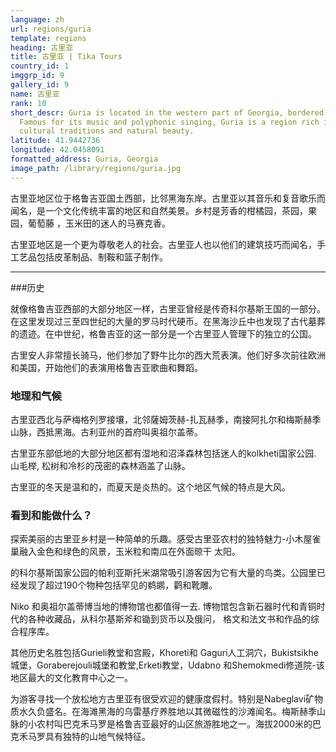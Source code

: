 ```yaml
---
language: zh
url: regions/guria
template: regions
heading: 古里亚
title: 古里亚 | Tika Tours
country_id: 1
imggrp_id: 9
gallery_id: 9
name: 古里亚
rank: 10
short_descr: Guria is located in the western part of Georgia, bordered by the Black Sea.
  Famous for its music and polyphonic singing, Guria is a region rich in
  cultural traditions and natural beauty.
latitude: 41.9442736
longitude: 42.0458091
formatted_address: Guria, Georgia
image_path: /library/regions/guria.jpg
---
```

<div class="row content-row"><!-- 1215 (1)-->

</div>

<div class="row content-row"><!-- 1216 (2)-->
<div class="col-12 col-sm-6 col-md-6"><!-- 1613 -->

古里亚地区位于格鲁吉亚国土西部，比邻黑海东岸。古里亚以其音乐和复音歌乐而闻名，是一个文化传统丰富的地区和自然美景。乡村是芳香的柑橘园，茶园，果园，葡萄藤 ，玉米田的迷人的马赛克香。

</div>

<div class="col-12 col-sm-6 col-md-6"><!-- 1614 -->

古里亚地区是一个更为尊敬老人的社会。古里亚人也以他们的建筑技巧而闻名，手工艺品包括皮革制品、制鞍和篮子制作。

</div>

</div>

<div class="row content-row"><!-- 1217 (3)-->
<div class="col-12"><!-- 1615 -->

* * *

</div>

</div>

<div class="row content-row"><!-- 1218 (4)-->
<div class="col-12 col-sm-6 col-md-6"><!-- 1616 -->

###历史


就像格鲁吉亚西部的大部分地区一样，古里亚曾经是传奇科尔基斯王国的一部分。在这里发现过三至四世纪的大量的罗马时代硬币。在黑海沙丘中也发现了古代墓葬的遗迹。在中世纪，格鲁吉亚的这一部分是一个古里亚人管理下的独立的公国。

古里安人非常擅长骑马，他们参加了野牛比尔的西大荒表演。他们好多次前往欧洲和美国，开始他们的表演用格鲁吉亚歌曲和舞蹈。

### 地理和气候

古里亚西北与萨梅格列罗接壤，北邻薩姆茨赫-扎瓦赫季，南接阿扎尔和梅斯赫季山脉，西抵黑海。古利亚州的首府叫奥祖尔盖蒂。

古里亚东部低地的大部分地区都有湿地和沼泽森林包括迷人的kolkheti国家公园. 山毛榉, 松树和冷杉的茂密的森林涵盖了山脉。

古里亚的冬天是温和的，而夏天是炎热的。这个地区气候的特点是大风。

</div>

<div class="col-12 col-sm-6 col-md-6"><!-- 1617 -->

### 看到和能做什么？


探索美丽的古里亚乡村是一种简单的乐趣。感受古里亚农村的独特魅力-小木屋雀巢融入金色和绿色的风景，玉米粒和南瓜在外面晾干
太阳。

的科尔基斯国家公园的帕利亚斯托米湖常吸引游客因为它有大量的鸟类。公园里已经发现了超过190个物种包括罕见的鹈鹕，鹳和靴雕。 

Niko 和奥祖尔盖蒂博当地的博物馆也都值得一去. 博物馆包含新石器时代和青铜时代的各种收藏品，从科尔基斯斧和锄到货币以及俄问， 格文和法文书和作品的综合程序库。

其他历史名胜包括Gurieli教堂和宫殿，Khoreti和 Gaguri人工洞穴，Bukistsikhe城堡，Goraberejouli城堡和教堂,Erketi教堂，Udabno 和Shemokmedi修道院-该地区最大的文化教育中心之一。

为游客寻找一个放松地方古里亚有很受欢迎的健康度假村。特别是Nabeglavi矿物质水久负盛名。在海滩黑海的乌雷基疗养胜地以其微磁性的沙滩闻名。梅斯赫季山脉的小农村叫巴克禾马罗是格鲁吉亚最好的山区旅游胜地之一。海拔2000米的巴克禾马罗具有独特的山地气候特征。

</div>

</div>
